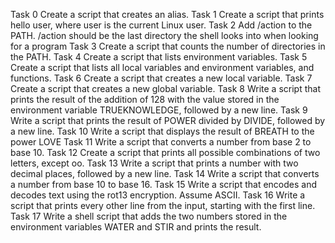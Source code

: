 Task 0 Create a script that creates an alias.
Task 1 Create a script that prints hello user, where user is the current Linux user.
Task 2 Add /action to the PATH. /action should be the last directory the shell looks into when looking for a program
Task 3 Create a script that counts the number of directories in the PATH.
Task 4 Create a script that lists environment variables.
Task 5 Create a script that lists all local variables and environment variables, and functions.
Task 6 Create a script that creates a new local variable.
Task 7 Create a script that creates a new global variable.
Task 8 Write a script that prints the result of the addition of 128 with the value stored in the environment variable TRUEKNOWLEDGE, followed by a new line.
Task 9 Write a script that prints the result of POWER divided by DIVIDE, followed by a new line.
Task 10 Write a script that displays the result of BREATH to the power LOVE
Task 11 Write a script that converts a number from base 2 to base 10.
Task 12 Create a script that prints all possible combinations of two letters, except oo.
Task 13 Write a script that prints a number with two decimal places, followed by a new line.
Task 14 Write a script that converts a number from base 10 to base 16.
Task 15 Write a script that encodes and decodes text using the rot13 encryption. Assume ASCII.
Task 16 Write a script that prints every other line from the input, starting with the first line.
Task 17 Write a shell script that adds the two numbers stored in the environment variables WATER and STIR and prints the result.
